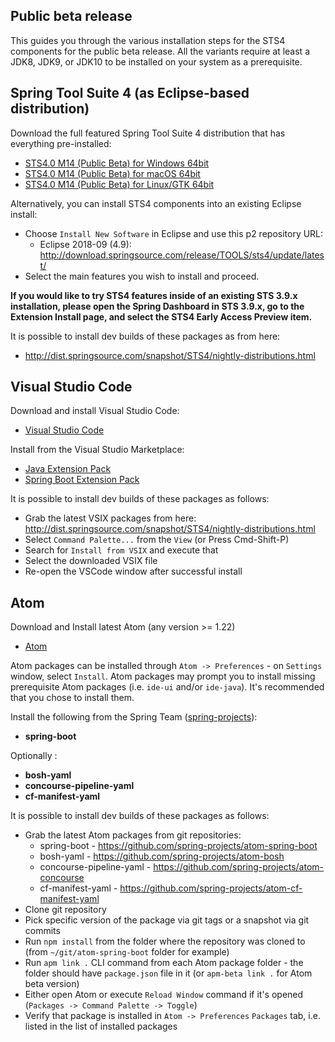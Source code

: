 ## Public beta release

This guides you through the various installation steps for the STS4 components for the public beta release. All the variants require at least a JDK8, JDK9, or JDK10 to be installed on your system as a prerequisite.

## Spring Tool Suite 4 (as Eclipse-based distribution)

Download the full featured Spring Tool Suite 4 distribution that has everything pre-installed:

* [STS4.0 M14 (Public Beta) for Windows 64bit](http://download.springsource.com/milestone/STS4/4.0.0.M14/dist/e4.9/spring-tool-suite-4-4.0.0.M14-e4.9.0-win32.win32.x86_64.zip)
* [STS4.0 M14 (Public Beta) for macOS 64bit](http://download.springsource.com/milestone/STS4/4.0.0.M14/dist/e4.9/spring-tool-suite-4-4.0.0.M14-e4.9.0-macosx.cocoa.x86_64.dmg)
* [STS4.0 M14 (Public Beta) for Linux/GTK 64bit](http://download.springsource.com/milestone/STS4/4.0.0.M14/dist/e4.9/spring-tool-suite-4-4.0.0.M14-e4.9.0-linux.gtk.x86_64.tar.gz)

Alternatively, you can install STS4 components into an existing Eclipse install:

* Choose `Install New Software` in Eclipse and use this p2 repository URL:
  * Eclipse 2018-09 (4.9): http://download.springsource.com/release/TOOLS/sts4/update/latest/
* Select the main features you wish to install and proceed.

**If you would like to try STS4 features inside of an existing STS 3.9.x installation, please open the
Spring Dashboard in STS 3.9.x, go to the Extension Install page, and select the STS4 Early Access Preview item.**

It is possible to install dev builds of these packages as from here:
* http://dist.springsource.com/snapshot/STS4/nightly-distributions.html

## Visual Studio Code

Download and install Visual Studio Code:

* [Visual Studio Code](https://code.visualstudio.com/)

Install from the Visual Studio Marketplace:
* [Java Extension Pack](https://marketplace.visualstudio.com/items?itemName=vscjava.vscode-java-pack)
* [Spring Boot Extension Pack](https://marketplace.visualstudio.com/items?itemName=Pivotal.vscode-boot-dev-pack)

It is possible to install dev builds of these packages as follows:
* Grab the latest VSIX packages from here: http://dist.springsource.com/snapshot/STS4/nightly-distributions.html
* Select `Command Palette...` from the `View` (or Press Cmd-Shift-P)
* Search for `Install from VSIX` and execute that
* Select the downloaded VSIX file
* Re-open the VSCode window after successful install

## Atom

Download and Install latest Atom (any version >= 1.22)
* [Atom](http://atom.io)

Atom packages can be installed through `Atom -> Preferences` - on `Settings` window, select `Install`. Atom packages may prompt you to install missing prerequisite Atom packages (i.e. `ide-ui` and/or `ide-java`). It's recommended that you chose to install them.

Install the following from the Spring Team ([spring-projects](https://github.com/spring-projects)):
- **spring-boot**

Optionally :
- **bosh-yaml**
- **concourse-pipeline-yaml**
- **cf-manifest-yaml**

It is possible to install dev builds of these packages as follows:
* Grab the latest Atom packages from git repositories:
  - spring-boot - https://github.com/spring-projects/atom-spring-boot
  - bosh-yaml - https://github.com/spring-projects/atom-bosh
  - concourse-pipeline-yaml - https://github.com/spring-projects/atom-concourse
  - cf-manifest-yaml - https://github.com/spring-projects/atom-cf-manifest-yaml
* Clone git repository
* Pick specific version of the package via git tags or a snapshot via git commits
* Run `npm install` from the folder where the repository was cloned to (from `~/git/atom-spring-boot` folder for example)
* Run `apm link .` CLI command from each Atom package folder - the folder should have `package.json` file in it (or `apm-beta link .` for Atom beta version)
* Either open Atom or execute `Reload Window` command if it's opened (`Packages -> Command Palette -> Toggle`)
* Verify that package is installed in `Atom -> Preferences` `Packages` tab, i.e. listed in the list of installed packages
